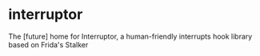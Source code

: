 # interruptor
The [future] home for Interruptor, a human-friendly interrupts hook library based on Frida's Stalker
